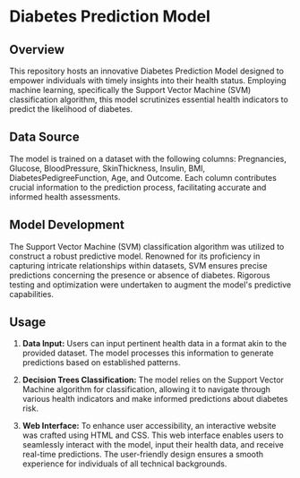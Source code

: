 # Diabetes Prediction Model

## Overview

This repository hosts an innovative Diabetes Prediction Model designed to empower individuals with timely insights into their health status. Employing machine learning, specifically the Support Vector Machine (SVM) classification algorithm, this model scrutinizes essential health indicators to predict the likelihood of diabetes.

## Data Source

The model is trained on a dataset with the following columns: Pregnancies, Glucose, BloodPressure, SkinThickness, Insulin, BMI, DiabetesPedigreeFunction, Age, and Outcome. Each column contributes crucial information to the prediction process, facilitating accurate and informed health assessments.

## Model Development

The Support Vector Machine (SVM) classification algorithm was utilized to construct a robust predictive model. Renowned for its proficiency in capturing intricate relationships within datasets, SVM ensures precise predictions concerning the presence or absence of diabetes. Rigorous testing and optimization were undertaken to augment the model's predictive capabilities.

## Usage

1. **Data Input:**
   Users can input pertinent health data in a format akin to the provided dataset. The model processes this information to generate predictions based on established patterns.

2. **Decision Trees Classification:**
   The model relies on the Support Vector Machine algorithm for classification, allowing it to navigate through various health indicators and make informed predictions about diabetes risk.

3. **Web Interface:**
   To enhance user accessibility, an interactive website was crafted using HTML and CSS. This web interface enables users to seamlessly interact with the model, input their health data, and receive real-time predictions. The user-friendly design ensures a smooth experience for individuals of all technical backgrounds.
